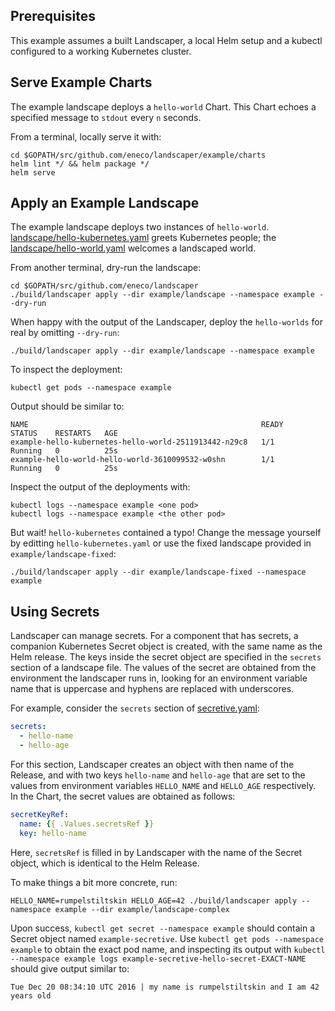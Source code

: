 ## Prerequisites

This example assumes a built Landscaper, a local Helm setup and a kubectl configured to a working Kubernetes cluster.

## Serve Example Charts

The example landscape deploys a `hello-world` Chart. This Chart echoes a specified message to `stdout` every `n` seconds.

From a terminal, locally serve it with:

    cd $GOPATH/src/github.com/eneco/landscaper/example/charts
    helm lint */ && helm package */
    helm serve

## Apply an Example Landscape

The example landscape deploys two instances of `hello-world`.
[landscape/hello-kubernetes.yaml](One) greets Kubernetes people; the [landscape/hello-world.yaml](other) welcomes a landscaped world.

From another terminal, dry-run the landscape:

    cd $GOPATH/src/github.com/eneco/landscaper
    ./build/landscaper apply --dir example/landscape --namespace example --dry-run

When happy with the output of the Landscaper, deploy the `hello-worlds` for real by omitting `--dry-run`:

    ./build/landscaper apply --dir example/landscape --namespace example

To inspect the deployment:

    kubectl get pods --namespace example

Output should be similar to:

    NAME                                                    READY     STATUS    RESTARTS   AGE
    example-hello-kubernetes-hello-world-2511913442-n29c8   1/1       Running   0          25s
    example-hello-world-hello-world-3610099532-w0shn        1/1       Running   0          25s

Inspect the output of the deployments with:

    kubectl logs --namespace example <one pod>
    kubectl logs --namespace example <the other pod>

But wait! `hello-kubernetes` contained a typo! Change the message yourself by editting `hello-kubernetes.yaml` or use the fixed landscape provided in `example/landscape-fixed`:

    ./build/landscaper apply --dir example/landscape-fixed --namespace example

## Using Secrets

Landscaper can manage secrets. For a component that has secrets, a companion Kubernetes Secret object is created, with the same name as the Helm release. The keys inside the secret object are specified in the `secrets` section of a landscape file. The values of the secret are obtained from the environment the landscaper runs in, looking for an environment variable name that is uppercase and hyphens are replaced with underscores.

For example, consider the `secrets` section of [secretive.yaml](landscape-complex/secretive.yaml):

```yaml
secrets:
  - hello-name
  - hello-age
 ```

For this section, Landscaper creates an object with then name of the Release, and with two keys `hello-name` and `hello-age` that are set to the values from environment variables `HELLO_NAME` and `HELLO_AGE` respectively. In the Chart, the secret values are obtained as follows:

```yaml
secretKeyRef:
  name: {{ .Values.secretsRef }}
  key: hello-name
```

Here, `secretsRef` is filled in by Landscaper with the name of the Secret object, which is identical to the Helm Release.

To make things a bit more concrete, run:

    HELLO_NAME=rumpelstiltskin HELLO_AGE=42 ./build/landscaper apply --namespace example --dir example/landscape-complex

Upon success, `kubectl get secret --namespace example` should contain a Secret object named `example-secretive`. Use `kubectl get pods --namespace example` to obtain the exact pod name, and inspecting its output with `kubectl --namespace example logs example-secretive-hello-secret-EXACT-NAME` should give output similar to:

    Tue Dec 20 08:34:10 UTC 2016 | my name is rumpelstiltskin and I am 42 years old

